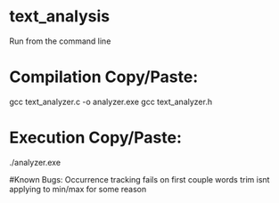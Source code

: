 # text_analysis
Run from the command line
# Compilation Copy/Paste:
gcc text_analyzer.c -o analyzer.exe
gcc text_analyzer.h

# Execution Copy/Paste:
./analyzer.exe

#Known Bugs:
Occurrence tracking fails on first couple words
trim isnt applying to min/max for some reason

